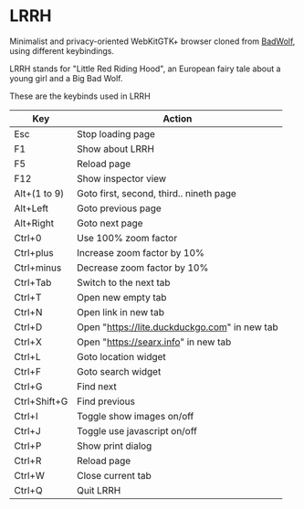 # LRRH
Minimalist and privacy-oriented WebKitGTK+ browser cloned from [BadWolf](https://hacktivis.me/projects/badwolf), using different keybindings.

LRRH stands for "Little Red Riding Hood", an European fairy tale about a young girl and a Big Bad Wolf.


These are the keybinds used in LRRH

Key         | Action
--          | --
Esc         | Stop loading page
F1          | Show about LRRH
F5          | Reload page
F12         | Show inspector view
Alt+(1 to 9)| Goto first, second, third.. nineth page
Alt+Left    | Goto previous page
Alt+Right   | Goto next page
Ctrl+0      | Use 100% zoom factor
Ctrl+plus   | Increase zoom factor by 10%
Ctrl+minus  | Decrease zoom factor by 10%
Ctrl+Tab    | Switch to the next tab
Ctrl+T      | Open new empty tab
Ctrl+N      | Open link in new tab
Ctrl+D      | Open "https://lite.duckduckgo.com" in new tab
Ctrl+X      | Open "https://searx.info" in new tab
Ctrl+L      | Goto location widget
Ctrl+F      | Goto search widget
Ctrl+G      | Find next
Ctrl+Shift+G| Find previous
Ctrl+I      | Toggle show images on/off
Ctrl+J      | Toggle use javascript on/off
Ctrl+P      | Show print dialog
Ctrl+R      | Reload page
Ctrl+W      | Close current tab
Ctrl+Q      | Quit LRRH

